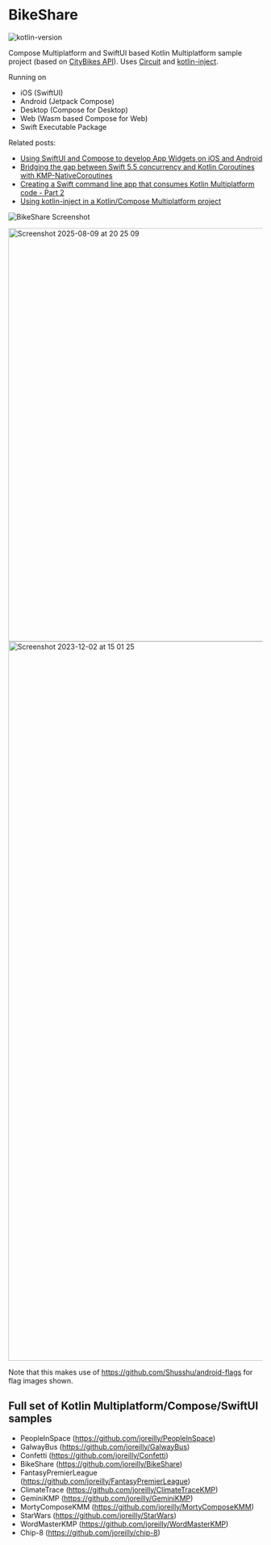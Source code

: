 # BikeShare

![kotlin-version](https://img.shields.io/badge/kotlin-2.2.0-blue?logo=kotlin)

Compose Multiplatform and SwiftUI based Kotlin Multiplatform sample project (based on [CityBikes API](http://api.citybik.es/v2/)).  Uses [Circuit](https://github.com/slackhq/circuit) and [kotlin-inject](https://github.com/evant/kotlin-inject).

Running on
* iOS (SwiftUI)
* Android (Jetpack Compose)
* Desktop (Compose for Desktop)
* Web (Wasm based Compose for Web)
* Swift Executable Package

Related posts:
* [Using SwiftUI and Compose to develop App Widgets on iOS and Android](https://johnoreilly.dev/posts/ios-android-widget-kmp/)
* [Bridging the gap between Swift 5.5 concurrency and Kotlin Coroutines with KMP-NativeCoroutines](https://johnoreilly.dev/posts/kmp-native-coroutines/)
* [Creating a Swift command line app that consumes Kotlin Multiplatform code - Part 2](https://johnoreilly.dev/posts/swift-command-line-kotlin-multiplatform-part2/)
* [Using kotlin-inject in a Kotlin/Compose Multiplatform project](https://johnoreilly.dev/posts/kotlin-inject-kmp/)




![BikeShare Screenshot](/art/screenshot_ios_swiftui.png?raw=true )


<img width="1132" height="819" alt="Screenshot 2025-08-09 at 20 25 09" src="https://github.com/user-attachments/assets/33d28fbf-112b-4ea9-8d51-5a65d1386a6c" />


<img width="1426" alt="Screenshot 2023-12-02 at 15 01 25" src="https://github.com/joreilly/BikeShare/assets/6302/3e3092cd-261f-49a9-a0b3-bb6631a9d119">




Note that this makes use of https://github.com/Shusshu/android-flags for flag images shown.


## Full set of Kotlin Multiplatform/Compose/SwiftUI samples

*  PeopleInSpace (https://github.com/joreilly/PeopleInSpace)
*  GalwayBus (https://github.com/joreilly/GalwayBus)
*  Confetti (https://github.com/joreilly/Confetti)
*  BikeShare (https://github.com/joreilly/BikeShare)
*  FantasyPremierLeague (https://github.com/joreilly/FantasyPremierLeague)
*  ClimateTrace (https://github.com/joreilly/ClimateTraceKMP)
*  GeminiKMP (https://github.com/joreilly/GeminiKMP)
*  MortyComposeKMM (https://github.com/joreilly/MortyComposeKMM)
*  StarWars (https://github.com/joreilly/StarWars)
*  WordMasterKMP (https://github.com/joreilly/WordMasterKMP)
*  Chip-8 (https://github.com/joreilly/chip-8)
